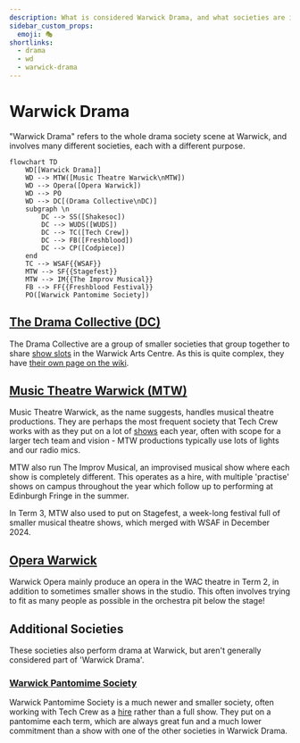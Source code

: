 ```yaml
---
description: What is considered Warwick Drama, and what societies are involved?
sidebar_custom_props:
  emoji: 🎭
shortlinks:
  - drama
  - wd
  - warwick-drama
---
```

# Warwick Drama

"Warwick Drama" refers to the whole drama society scene at Warwick, and involves many different societies, each with a different purpose.

```mermaid
flowchart TD
    WD[[Warwick Drama]]
    WD --> MTW([Music Theatre Warwick\nMTW])
    WD --> Opera([Opera Warwick])
    WD --> PO
    WD --> DC[(Drama Collective\nDC)]
    subgraph \n
        DC --> SS([Shakesoc])
        DC --> WUDS([WUDS])
        DC --> TC([Tech Crew])
        DC --> FB([Freshblood])
        DC --> CP([Codpiece])
    end
    TC --> WSAF{{WSAF}}
    MTW --> SF{{Stagefest}}
    MTW --> IM{{The Improv Musical}}
    FB --> FF{{Freshblood Festival}}
    PO([Warwick Pantomime Society])
```
## [The Drama Collective (DC)](/wiki/warwick-drama/drama-collective)
The Drama Collective are a group of smaller societies that group together to share [show slots](/wiki/warwick-drama/shows)
in the Warwick Arts Centre. As this is quite complex, they have
[their own page on the wiki](/wiki/warwick-drama/drama-collective).

## [Music Theatre Warwick (MTW)](https://www.warwicksu.com/societies-sports/societies/musictheatrewarwick/)
Music Theatre Warwick, as the name suggests, handles musical theatre productions. They are perhaps the most frequent
society that Tech Crew works with as they put on a lot of [shows](/wiki/warwick-drama/shows) each year, often with scope for
a larger tech team and vision - MTW productions typically use lots of lights and our radio mics.

MTW also run The Improv Musical, an improvised musical show where each show is completely different. This operates as
a hire, with multiple 'practise' shows on campus throughout the year which follow up to performing at Edinburgh
Fringe in the summer.

In Term 3, MTW also used to put on Stagefest, a week-long festival full of smaller musical theatre shows, which merged with WSAF in December 2024.

## [Opera Warwick](https://www.warwicksu.com/societies-sports/societies/operawarwick/)
Warwick Opera mainly produce an opera in the WAC theatre in Term 2, in addition to sometimes smaller shows in the
studio. This often involves trying to fit as many people as possible in the orchestra pit below the stage!

## Additional Societies
These societies also perform drama at Warwick, but aren't generally considered part of 'Warwick Drama'.

### [Warwick Pantomime Society](https://www.warwicksu.com/societies-sports/societies/pantomime/)
Warwick Pantomime Society is a much newer and smaller society, often working with Tech Crew as a
[hire](/wiki/tech-crew/shows-hires) rather than a full show. They put on a pantomime each term, which are always
great fun and a much lower commitment than a show with one of the other societies in Warwick Drama.
